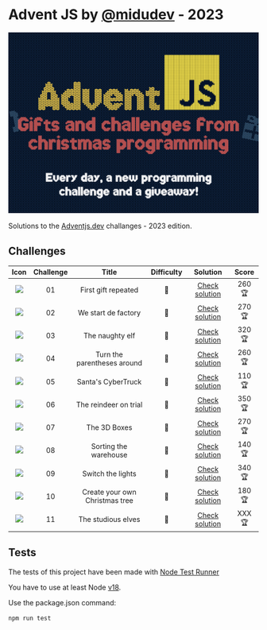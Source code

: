 # Advent JS by [@midudev](https://github.com/midudev) - 2023

![Advent JS Logo](./adventjs-picture.png)

Solutions to the [Adventjs.dev](https://adventjs.dev) challanges - 2023 edition.

## Challenges

| Icon | Challenge | Title  | Difficulty  | Solution | Score |
| :-------: | :-------: | :----: | :---------: | :------: | :------: |
|<img src="https://adventjs.dev/challenges-2023/1.png" width="50px" style="object-fit: contain;" />|01|First gift repeated|💚|[Check solution](./challenge-01/README.md)|260 🏆|
|<img src="https://adventjs.dev/challenges-2023/2.png" width="50px" style="object-fit: contain;" />|02|We start de factory|💚|[Check solution](./challenge-02/README.md)|270 🏆|
|<img src="https://adventjs.dev/challenges-2023/3.png" width="50px" style="object-fit: contain;" />|03|The naughty elf|💚|[Check solution](./challenge-03/README.md)|320 🏆|
|<img src="https://adventjs.dev/challenges-2023/4.png" width="50px" style="object-fit: contain;" />|04|Turn the parentheses around|🧡|[Check solution](./challenge-04/README.md)|260 🏆|
|<img src="https://adventjs.dev/challenges-2023/5.png" width="50px" style="object-fit: contain;" />|05|Santa's CyberTruck|🧡|[Check solution](./challenge-05/README.md)|110 🏆|
|<img src="https://adventjs.dev/challenges-2023/6.png" width="50px" style="object-fit: contain;" />|06|The reindeer on trial|🧡|[Check solution](./challenge-06/README.md)|350 🏆|
|<img src="https://adventjs.dev/challenges-2023/7.png" width="50px" style="object-fit: contain;" />|07|The 3D Boxes|💚|[Check solution](./challenge-07/README.md)|270 🏆|
|<img src="https://adventjs.dev/challenges-2023/8.png" width="50px" style="object-fit: contain;" />|08|Sorting the warehouse|🧡|[Check solution](./challenge-08/README.md)|140 🏆|
|<img src="https://adventjs.dev/challenges-2023/9.png" width="50px" style="object-fit: contain;" />|09|Switch the lights|💚|[Check solution](./challenge-09/README.md)|340 🏆|
|<img src="https://adventjs.dev/challenges-2023/10.png" width="50px" style="object-fit: contain;" />|10|Create your own Christmas tree|💚|[Check solution](./challenge-10/README.md)|180 🏆|
|<img src="https://adventjs.dev/challenges-2023/11.png" width="50px" style="object-fit: contain;" />|11|The studious elves|💚|[Check solution](./challenge-11/README.md)|XXX 🏆|

## Tests
The tests of this project have been made with [Node Test Runner](https://nodejs.org/dist/latest-v20.x/docs/api/test.html)

You have to use at least Node [v18](https://nodejs.org/docs/latest-v18.x/api/test.html).

Use the package.json command:
```sh
npm run test
```


